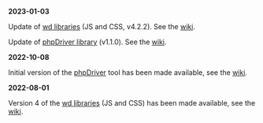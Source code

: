 **2023-01-03**

Update of [wd libraries](https://github.com/wdonadelli/wd) (JS and CSS, v4.2.2). See the [wiki](https://github.com/wdonadelli/wd/wiki).

Update of [phpDriver library](https://github.com/wdonadelli/phpDriver) (v1.1.0). See the [wiki](https://github.com/wdonadelli/phpDriver/wiki).


**2022-10-08**

Initial version of the [phpDriver](https://github.com/wdonadelli/phpDriver) tool has been made available, see the [wiki](https://github.com/wdonadelli/phpDriver/wiki).

**2022-08-01**

Version 4 of the [wd libraries](https://github.com/wdonadelli/wd) (JS and CSS) has been made available, see the [wiki](https://github.com/wdonadelli/wd/wiki).
